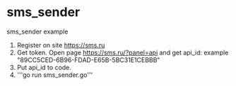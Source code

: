 # sms_sender
sms_sender example 

1. Register on site https://sms.ru
2. Get token. Open page https://sms.ru/?panel=api and get api_id: example "89CC5CED-6B96-FDAD-E65B-5BC31E1CEBBB"
3. Put api_id to code.
4. '''go run sms_sender.go'''
